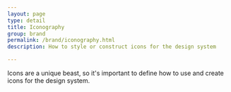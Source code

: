 ```yaml
---
layout: page
type: detail
title: Iconography
group: brand
permalink: /brand/iconography.html
description: How to style or construct icons for the design system

---
```


Icons are a unique beast, so it's important to define how to use and create icons for the design system.

